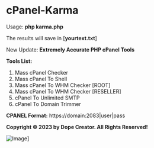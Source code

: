 # cPanel-Karma

Usage: **php karma.php**

The results will save in [**yourtext.txt**]

New Update: **Extremely Accurate PHP cPanel Tools**

**Tools List:**

1. Mass cPanel Checker
2. Mass cPanel To Shell
3. Mass cPanel To WHM Checker [ROOT]
4. Mass cPanel To WHM Checker [RESELLER]
5. cPanel To Unlimited SMTP
6. cPanel To Domain Trimmer

**CPANEL Format:** https://domain:2083|user|pass


**Copyright © 2023 by Dope Creator. All Rights Reserved!**

![Image](https://raw.githubusercontent.com/orionhridoy/Mass-cPanel-Killer-Tools/main/img/Working.JPG)]
